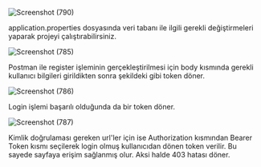 
![Screenshot (790)](https://github.com/zehrayhn/SpringSecurityWithJWT/assets/75533288/eacf45c3-73c5-41a1-a869-62b0564cb736)

application.properties dosyasında veri tabanı ile ilgili gerekli değiştirmeleri yaparak projeyi çalıştırabilirsiniz. 


![Screenshot (785)](https://github.com/zehrayhn/SpringSecurityWithJWT/assets/75533288/dc5bf0ed-b48b-4151-a49b-f2e42a0a6edc)

Postman ile register işleminin gerçekleştirilmesi için body kısmında gerekli kullanıcı bilgileri girildikten sonra şekildeki gibi token döner.


![Screenshot (786)](https://github.com/zehrayhn/SpringSecurityWithJWT/assets/75533288/a90f4703-e280-4e28-bef5-c6df6969fdc3)

Login işlemi başarılı olduğunda da bir token döner.


![Screenshot (787)](https://github.com/zehrayhn/SpringSecurityWithJWT/assets/75533288/8a62baa9-6a87-4ce7-bfd5-0036f253455c)

Kimlik doğrulaması gereken url'ler için ise Authorization kısmından Bearer Token kısmı seçilerek login olmuş kullanıcıdan dönen token verilir. 
Bu sayede sayfaya erişim sağlanmış olur. Aksi halde 403 hatası döner.


